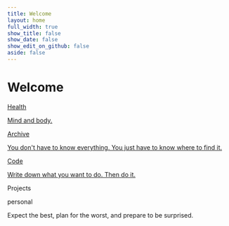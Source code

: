 ```yaml
---
title: Welcome
layout: home
full_width: true
show_title: false
show_date: false
show_edit_on_github: false
aside: false
--- 
```


<div target="flipCards">
<div class="wrapper">
  <h1>Welcome</h1>
  <div class="cols">
			<div class="col" ontouchstart="this.classList.toggle('hover');">
				<a href="{{site.baseurl}}/2023/01/02/health.html">
				<div class="container">
					<div class="front" style="background-image: url(https://unsplash.it/500/500/)">
						<div class="inner">
							<p>Health</p>
              				<span></span>
						</div>
					</div>
					<div class="back">
						<div class="inner">
						  <p>Mind and body.</p>
						</div>
					</div>
				</div>
				</a>
			</div>			
			<div class="col" ontouchstart="this.classList.toggle('hover');">
      			<a href="/archive.html">
				<div class="container">
					<div class="front" style="background-image: url(https://unsplash.it/501/501/)">
						<div class="inner">
							<p>Archive</p>
             				<span></span>
						</div>
					</div>
					<div class="back">
						<div class="inner">
							<p>You don't have to know everything. You just have to know where to find it.</p>
						</div>
					</div>
				</div>
        		</a>
			</div>
			<div class="col" ontouchstart="this.classList.toggle('hover');">
				<a href="{{site.baseurl}}/2022/05/06/code.html">
				<div class="container">
					<div class="front" style="background-image: url(https://unsplash.it/502/502/)">
						<div class="inner">
							<p>Code</p>
             				<span></span>
						</div>
					</div>
					<div class="back">
						<div class="inner">
							<p>Write down what you want to do. Then do it.</p>
						</div>
					</div>
				</div>
				</a>
			</div>
			<div class="col" ontouchstart="this.classList.toggle('hover');">
				<div class="container">
					<div class="front" style="background-image: url(https://unsplash.it/503/503/)">
						<div class="inner">
							<p>Projects</p>
              				<span>personal</span>
						</div>
					</div>
					<div class="back">
						<div class="inner">
							<p>Expect the best, plan for the worst, and prepare to be surprised.</p>
						</div>
					</div>
				</div>
			</div>	
		</div>
	 </div>
 </div>










 